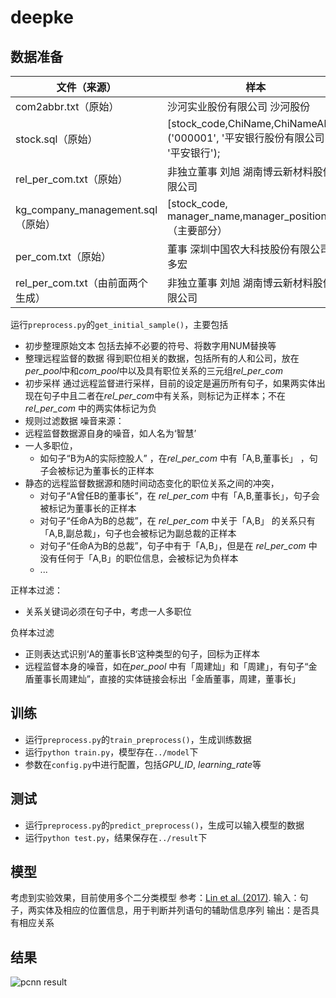 # deepke

## 数据准备

文件（来源） | 样本 
---- | ---- 
com2abbr.txt（原始）|沙河实业股份有限公司 沙河股份
stock.sql（原始）|[stock_code,ChiName,ChiNameAbbr]<br />('000001', '平安银行股份有限公司', '平安银行');
rel_per_com.txt（原始）|非独立董事 刘旭 湖南博云新材料股份有限公司
kg_company_management.sql（原始）|[stock_code, manager_name,manager_position…]（主要部分）
per_com.txt（原始）| 董事   深圳中国农大科技股份有限公司 刘多宏
rel_per_com.txt（由前面两个生成）| 非独立董事 刘旭 湖南博云新材料股份有限公司

运行`preprocess.py`的`get_initial_sample()`，主要包括

* 初步整理原始文本
包括去掉不必要的符号、将数字用NUM替换等
* 整理远程监督的数据
得到职位相关的数据，包括所有的人和公司，放在*per_pool*中和*com_pool*中以及具有职位关系的三元组*rel_per_com*
* 初步采样
通过远程监督进行采样，目前的设定是遍历所有句子，如果两实体出现在句子中且二者在*rel_per_com*中有关系，则标记为正样本；不在*rel_per_com* 中的两实体标记为负
* 规则过滤数据 
噪音来源：
 * 远程监督数据源自身的噪音，如人名为‘智慧’
 * 一人多职位，
   * 如句子“B为A的实际控股人” ，在*rel_per_com* 中有「A,B,董事长」 ，句子会被标记为董事长的正样本
 * 静态的远程监督数据源和随时间动态变化的职位关系之间的冲突，
   * 对句子“A曾任B的董事长”，在 *rel_per_com* 中有「A,B,董事长」，句子会被标记为董事长的正样本
   * 对句子“任命A为B的总裁”，在 *rel_per_com* 中关于「A,B」 的关系只有「A,B,副总裁」，句子也会被标记为副总裁的正样本
   * 对句子“任命A为B的总裁”，句子中有于「A,B」，但是在 *rel_per_com* 中没有任何于「A,B」的职位信息，会被标记为负样本
   *  ...

 正样本过滤：
* 关系关键词必须在句子中，考虑一人多职位

 负样本过滤
* 正则表达式识别‘A的董事长B‘这种类型的句子，回标为正样本
* 远程监督本身的噪音，如在*per_pool* 中有「周建灿」和「周建」，有句子“金盾董事长周建灿”，直接的实体链接会标出「金盾董事，周建，董事长」


## 训练
* 运行`preprocess.py`的`train_preprocess()`，生成训练数据
* 运行`python train.py`，模型存在`../model`下
* 参数在`config.py`中进行配置，包括*GPU_ID*, *learning_rate*等

## 测试
* 运行`preprocess.py`的`predict_preprocess()`，生成可以输入模型的数据
* 运行`python test.py`，结果保存在`../result`下

## 模型
考虑到实验效果，目前使用多个二分类模型
参考：[Lin et al. (2017)](http://www.aclweb.org/anthology/D15-1203).
输入：句子，两实体及相应的位置信息，用于判断并列语句的辅助信息序列
输出：是否具有相应关系

## 结果
![pcnn result](https://github.com/zjunlp/deepke/blob/dev/result/result.png)
